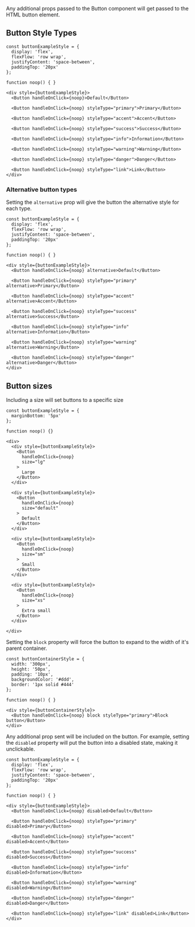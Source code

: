 Any additional props passed to the Button component will get passed to the HTML button element.

## Button Style Types

```
const buttonExampleStyle = {
  display: 'flex',
  flexFlow: 'row wrap',
  justifyContent: 'space-between',
  paddingTop: '20px'
};

function noop() { }

<div style={buttonExampleStyle}>
  <Button handleOnClick={noop}>Default</Button>

  <Button handleOnClick={noop} styleType="primary">Primary</Button>

  <Button handleOnClick={noop} styleType="accent">Accent</Button>

  <Button handleOnClick={noop} styleType="success">Success</Button>

  <Button handleOnClick={noop} styleType="info">Information</Button>

  <Button handleOnClick={noop} styleType="warning">Warning</Button>

  <Button handleOnClick={noop} styleType="danger">Danger</Button>

  <Button handleOnClick={noop} styleType="link">Link</Button>
</div>
```

### Alternative button types

Setting the ``alternative`` prop will give the button the alternative style for each type.

```
const buttonExampleStyle = {
  display: 'flex',
  flexFlow: 'row wrap',
  justifyContent: 'space-between',
  paddingTop: '20px'
};

function noop() { }

<div style={buttonExampleStyle}>
  <Button handleOnClick={noop} alternative>Default</Button>

  <Button handleOnClick={noop} styleType="primary" alternative>Primary</Button>

  <Button handleOnClick={noop} styleType="accent" alternative>Accent</Button>

  <Button handleOnClick={noop} styleType="success" alternative>Success</Button>

  <Button handleOnClick={noop} styleType="info" alternative>Information</Button>

  <Button handleOnClick={noop} styleType="warning" alternative>Warning</Button>

  <Button handleOnClick={noop} styleType="danger" alternative>Danger</Button>
</div>
```

## Button sizes

Including a size will set buttons to a specific size

```
const buttonExampleStyle = {
  marginBottom: '5px'
};

function noop() {}

<div>
  <div style={buttonExampleStyle}>
    <Button
      handleOnClick={noop}
      size="lg"
    >
      Large
    </Button>
  </div>

  <div style={buttonExampleStyle}>
    <Button
      handleOnClick={noop}
      size="default"
    >
      Default
    </Button>
  </div>

  <div style={buttonExampleStyle}>
    <Button
      handleOnClick={noop}
      size="sm"
    >
      Small
    </Button>
  </div>

  <div style={buttonExampleStyle}>
    <Button
      handleOnClick={noop}
      size="xs"
    >
      Extra small
    </Button>
  </div>

</div>
```

Setting the ``block`` property will force the button to expand to the width of it's parent container.

```
const buttonContainerStyle = {
  width: '300px',
  height: '50px',
  padding: '10px',
  backgroundColor: '#ddd',
  border: '1px solid #444'
};

function noop() { }

<div style={buttonContainerStyle}>
  <Button handleOnClick={noop} block styleType="primary">Block button</Button>
</div>

```

Any additional prop sent will be included on the button. For example, setting the ``disabled`` property will put the button into a disabled state, making it unclickable.

```
const buttonExampleStyle = {
  display: 'flex',
  flexFlow: 'row wrap',
  justifyContent: 'space-between',
  paddingTop: '20px'
};

function noop() { }

<div style={buttonExampleStyle}>
  <Button handleOnClick={noop} disabled>Default</Button>

  <Button handleOnClick={noop} styleType="primary" disabled>Primary</Button>

  <Button handleOnClick={noop} styleType="accent" disabled>Accent</Button>

  <Button handleOnClick={noop} styleType="success" disabled>Success</Button>

  <Button handleOnClick={noop} styleType="info" disabled>Information</Button>

  <Button handleOnClick={noop} styleType="warning" disabled>Warning</Button>

  <Button handleOnClick={noop} styleType="danger" disabled>Danger</Button>

  <Button handleOnClick={noop} styleType="link" disabled>Link</Button>
</div>


```
